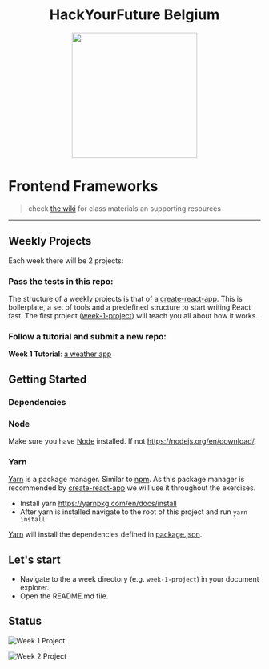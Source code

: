 <h1 align="center">HackYourFuture Belgium</h1>

<div align="center">
  <a href="https://hackyourfuture.be" target="_blank">
    <img src="https://user-images.githubusercontent.com/18554853/63941625-4c7c3d00-ca6c-11e9-9a76-8d5e3632fe70.jpg" width="250" height="250"/>
  </a>
</div>

# Frontend Frameworks

> check [the wiki](https://github.com/hackyourfuturebelgium/react/wiki) for class materials an supporting resources

---

## Weekly Projects

Each week there will be 2 projects: 

### Pass the tests in this repo:

The structure of a weekly projects is that of a [create-react-app](https://create-react-app.dev/). This is boilerplate, a set of tools and a predefined structure to start writing React fast.
The first project ([week-1-project](./week-1-project)) will teach you all about how it works.

### Follow a tutorial and submit a new repo:

__Week 1 Tutorial__: [a weather app]( https://www.youtube.com/watch?v=204C9yNeOYI)

## Getting Started

### Dependencies

### Node

Make sure you have [Node](https://nodejs.org/en/) installed.
If not https://nodejs.org/en/download/.

### Yarn

[Yarn](https://yarnpkg.com/lang/en/) is a package manager. 
Similar to [npm](https://www.npmjs.com/). As this package manager is recommended by [create-react-app](https://create-react-app.dev/) we will use it throughout the exercises.

- Install yarn https://yarnpkg.com/en/docs/install
- After yarn is installed navigate to the root of this project and run `yarn install`

[Yarn](https://yarnpkg.com/lang/en/) will install the dependencies defined in [package.json](./package.json).

## Let's start

- Navigate to the a week directory (e.g. `week-1-project`) in your document explorer.
- Open the README.md file.

## Status

![Week 1 Project](https://github.com/HackYourFutureBelgium/React/workflows/week-1-project/badge.svg)

![Week 2 Project](https://github.com/HackYourFutureBelgium/React/workflows/week-2-project/badge.svg)

<!-- ![Week 3 Project](https://github.com/HackYourFutureBelgium/React/workflows/week-3-project/badge.svg) -->

